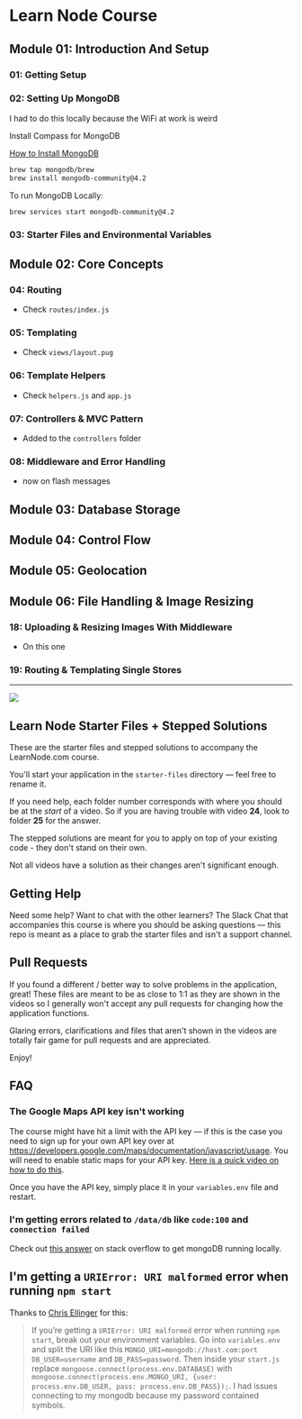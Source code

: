 # Learn Node Course

## Module 01: Introduction And Setup

### 01: Getting Setup

### 02: Setting Up MongoDB

I had to do this locally because the WiFi at work is weird

Install Compass for MongoDB

[How to Install MongoDB](https://docs.mongodb.com/manual/tutorial/install-mongodb-on-os-x/)

```bash
brew tap mongodb/brew
brew install mongodb-community@4.2
```

To run MongoDB Locally:

```bash
brew services start mongodb-community@4.2
```

### 03: Starter Files and Environmental Variables

## Module 02: Core Concepts

### 04: Routing

- Check `routes/index.js`

### 05: Templating

- Check `views/layout.pug`

### 06: Template Helpers

- Check `helpers.js` and `app.js`

### 07: Controllers & MVC Pattern

- Added to the `controllers` folder

### 08: Middleware and Error Handling

- now on flash messages

## Module 03: Database Storage

## Module 04: Control Flow

## Module 05: Geolocation

## Module 06: File Handling & Image Resizing

### 18: Uploading & Resizing Images With Middleware

- On this one

### 19: Routing & Templating Single Stores

----

[![](http://wes.io/kH9O/wowwwwwwwww.jpg)](https://LearnNode.com)

## Learn Node Starter Files + Stepped Solutions

These are the starter files and stepped solutions to accompany the LearnNode.com course.

You'll start your application in the `starter-files` directory — feel free to rename it.

If you need help, each folder number corresponds with where you should be at the *start* of a video. So if you are having trouble with video **24**, look to folder **25** for the answer.

The stepped solutions are meant for you to apply on top of your existing code - they don't stand on their own.

Not all videos have a solution as their changes aren't significant enough.

## Getting Help

Need some help? Want to chat with the other learners? The Slack Chat that accompanies this course is where you should be asking questions — this repo is meant as a place to grab the starter files and isn't a support channel.

## Pull Requests

If you found a different / better way to solve problems in the application, great! These files are meant to be as close to 1:1 as they are shown in the videos so I generally won't accept any pull requests for changing how the application functions.

Glaring errors, clarifications and files that aren't shown in the videos are totally fair game for pull requests and are appreciated.

Enjoy!

## FAQ

### The Google Maps API key isn't working

The course might have hit a limit with the API key — if this is the case you need to sign up for your own API key over at <https://developers.google.com/maps/documentation/javascript/usage>. You will need to enable static maps for your API key. [Here is a quick video on how to do this](http://wes.io/khGn).

Once you have the API key, simply place it in your `variables.env` file and restart.

### I'm getting errors related to `/data/db` like `code:100` and `connection failed`

Check out [this answer](https://stackoverflow.com/questions/7948789/mongodb-mongod-complains-that-there-is-no-data-db-folder#answer-7948986) on stack overflow to get mongoDB running locally.

## I'm getting a `URIError: URI malformed` error when running `npm start`

Thanks to [Chris Ellinger](https://twitter.com/devoidofgenius) for this:

> If you’re getting a `URIError: URI malformed` error when running `npm start`, break out your environment variables. Go into `variables.env` and split the URI like this `MONGO_URI=mongodb://host.com:port` `DB_USER=username` and `DB_PASS=password`. Then inside your `start.js` replace `mongoose.connect(process.env.DATABASE)` with `mongoose.connect(process.env.MONGO_URI, {user: process.env.DB_USER, pass: process.env.DB_PASS});`. I had issues connecting to my mongodb because my password contained symbols.
